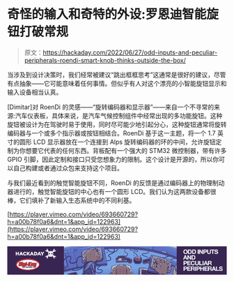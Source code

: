 # 奇怪的输入和奇特的外设:罗恩迪智能旋钮打破常规

> 原文：<https://hackaday.com/2022/06/27/odd-inputs-and-peculiar-peripherals-roendi-smart-knob-thinks-outside-the-box/>

当涉及到设计决策时，我们经常被建议“跳出框框思考”这通常是很好的建议，尽管有点抽象——它可能意味着任何事情。但似乎有人对这个漂亮的小智能旋钮显示和输入设备相当认真。

[Dimitar]对 RoenDi 的灵感——“旋转编码器和显示器”——来自一个不寻常的来源:汽车仪表板，具体来说，是汽车气候控制组件中经常出现的多功能旋钮。这种旋钮被设计为在驾驶时易于使用，同时尽可能少地引起分心，这种旋钮通常将旋转编码器与一个或多个指示器或按钮相结合。RoenDi 基于这一主题，将一个 1.7 英寸的圆形 LCD 显示器放在一个连接到 Alps 旋转编码器的环的中间，允许旋钮定制为你想要它代表的任何东西。背板配有一个强大的 STM32 微控制器，带有许多 GPIO 引脚，因此定制和接口只受您想象力的限制。这个设计是开源的，所以你可以自己构建或者通过众包来支持这个项目。

与我们最近看到的触觉智能旋钮不同，RoenDi 的反馈是通过编码器上的物理制动器进行的，触觉智能旋钮的中心也有一个圆形 LCD。我们认为这两款设备都很棒，它们填补了新输入生态系统中的不同利基。

[https://player.vimeo.com/video/693660729?h=a00b78f0a6&dnt=1&app_id=122963](https://player.vimeo.com/video/693660729?h=a00b78f0a6&dnt=1&app_id=122963)

[![Odd Inputs and Peculiar Peripherals Contest](img/4c1d0cbefc0219866bf706dbbac40818.png)](https://hackaday.io/contest/185414-odd-inputs-and-peculiar-peripherals)